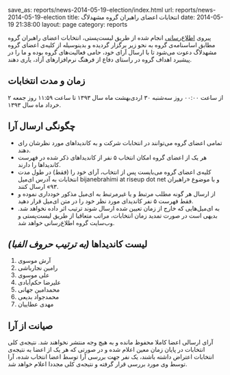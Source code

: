 save_as: reports/news-2014-05-19-election/index.html
url: reports/news-2014-05-19-election
title: انتخابات اعضای راهبران گروه مشهدلاگ
date: 2014-05-19 21:38:00
layout: page
category: reports

پیروی [اطلاع‌رسانی](https://groups.google.com/d/msg/mashhad-lug/qb78UKyxHMM/Y6o6BL76LOsJ) انجام شده از طریق لیست‌پستی، انتخابات اعضای راهبران گروه مطابق اساسنامه‌ی گروه به نحو زیر برگزار گردیده و بدینوسیله از کلیه‌ی اعضای گروه مشهدلاگ دعوت می‌شود تا با ارسال آرای خود، حامی فعالیت‌های گروه بوده و ما را در پیشبرد اهداف گروه در راستای دفاع از فرهنگ نرم‌افزارهای آزاد، یاری دهند.

<!--more-->

## زمان و مدت انتخابات

از ساعت ۰۰:۰۰ روز سه‌شنبه ۳۰ اردی‌بهشت ماه سال ۱۳۹۳ تا ساعت ۱۱:۵۹ روز جمعه ۲ خرداد ماه سال ۱۳۹۳.

 
## چگونگی ارسال آرا

* تمامی اعضای گروه می‌توانند در انتخابات شرکت و به کاندیداهای مورد نظرشان رای دهند.
* هر یک از اعضای گروه امکان انتخاب ۵ نفر از کاندیداهای ذکر شده در فهرست کاندیداها را دارند.
* کلیه‌ی اعضای گروه می‌بایست پس از انتخاب، آرای خود را (فقط) در طول مدت انتخابات به آدرس ای‌میل bijanebrahimi at riseup dot net و با موضوع «راهبران ۹۳» ارسال کنند.
* از ارسال هر گونه مطلب مرتبط و یا غیرمرتبط به ای‌میل مذکور خودداری نموده و فقط فهرست ۵ نفر کاندیدای مورد نظر خود را در متن ای‌میل قرار دهید.
* به ای‌میل‌هایی که خارج از زمان تعیین شده ارسال شوند ترتیب اثر داده نخواهد شد. بدیهی است در صورت تمدید زمان انتخابات، مراتب متعاقبا از طریق لیست‌پستی و وب‌سایت گروه اطلاع‌رسانی خواهد شد.
 
## لیست کاندیداها *(به ترتیب حروف الفبا)*

1. آرش موسوی​
2. رامین نجارباشی
3. علی موسوی
4. علیرضا حکم‌آبادی
5. محمدامین جهانی
6. محمدجواد بدیعی
7. مهدی عطاییان
 
## صیانت از آرا

آرای ارسالی اعضا کاملا محفوظ مانده و  به هیچ وجه منتشر نخواهند شد. نتیجه‌ی کلی انتخابات در پایان زمان معین اعلام شده و در صورتی که هر یک از اعضا به نتیجه‌ی انتخابات اعتراض داشته باشند، یک نفر جهت بررسی آرا توسط اعضا انتخاب شده، آرا توسط وی مورد بررسی قرار گرفته و نتیجه‌ی کلی مجددا اعلام خواهد شد.
